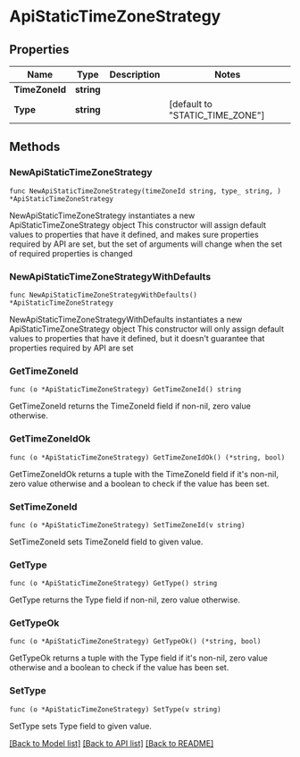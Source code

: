 # ApiStaticTimeZoneStrategy

## Properties

Name | Type | Description | Notes
------------ | ------------- | ------------- | -------------
**TimeZoneId** | **string** |  | 
**Type** | **string** |  | [default to "STATIC_TIME_ZONE"]

## Methods

### NewApiStaticTimeZoneStrategy

`func NewApiStaticTimeZoneStrategy(timeZoneId string, type_ string, ) *ApiStaticTimeZoneStrategy`

NewApiStaticTimeZoneStrategy instantiates a new ApiStaticTimeZoneStrategy object
This constructor will assign default values to properties that have it defined,
and makes sure properties required by API are set, but the set of arguments
will change when the set of required properties is changed

### NewApiStaticTimeZoneStrategyWithDefaults

`func NewApiStaticTimeZoneStrategyWithDefaults() *ApiStaticTimeZoneStrategy`

NewApiStaticTimeZoneStrategyWithDefaults instantiates a new ApiStaticTimeZoneStrategy object
This constructor will only assign default values to properties that have it defined,
but it doesn't guarantee that properties required by API are set

### GetTimeZoneId

`func (o *ApiStaticTimeZoneStrategy) GetTimeZoneId() string`

GetTimeZoneId returns the TimeZoneId field if non-nil, zero value otherwise.

### GetTimeZoneIdOk

`func (o *ApiStaticTimeZoneStrategy) GetTimeZoneIdOk() (*string, bool)`

GetTimeZoneIdOk returns a tuple with the TimeZoneId field if it's non-nil, zero value otherwise
and a boolean to check if the value has been set.

### SetTimeZoneId

`func (o *ApiStaticTimeZoneStrategy) SetTimeZoneId(v string)`

SetTimeZoneId sets TimeZoneId field to given value.


### GetType

`func (o *ApiStaticTimeZoneStrategy) GetType() string`

GetType returns the Type field if non-nil, zero value otherwise.

### GetTypeOk

`func (o *ApiStaticTimeZoneStrategy) GetTypeOk() (*string, bool)`

GetTypeOk returns a tuple with the Type field if it's non-nil, zero value otherwise
and a boolean to check if the value has been set.

### SetType

`func (o *ApiStaticTimeZoneStrategy) SetType(v string)`

SetType sets Type field to given value.



[[Back to Model list]](../README.md#documentation-for-models) [[Back to API list]](../README.md#documentation-for-api-endpoints) [[Back to README]](../README.md)


